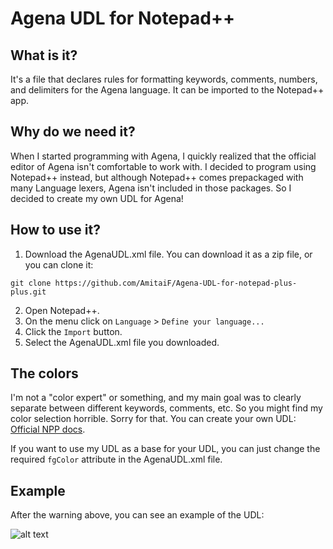 # Agena UDL for Notepad++
## What is it?
It's a file that declares rules for formatting keywords, comments, numbers, and delimiters for the Agena language.
It can be imported to the Notepad++ app.
## Why do we need it?
When I started programming with Agena, I quickly realized that the official editor of Agena isn't comfortable to work with.
I decided to program using Notepad++ instead, but although Notepad++ comes prepackaged with many Language lexers, Agena isn't included in those packages.
So I decided to create my own UDL for Agena!
## How to use it?
1. Download the AgenaUDL.xml file. You can download it as a zip file, or you can clone it:
```
git clone https://github.com/AmitaiF/Agena-UDL-for-notepad-plus-plus.git
````
2. Open Notepad++.
3. On the menu click on ```Language``` > ```Define your language...```
4. Click the ```Import``` button.
5. Select the AgenaUDL.xml file you downloaded.
## The colors
I'm not a "color expert" or something, and my main goal was to clearly separate between different keywords, comments, etc.
So you might find my color selection horrible. Sorry for that.
You can create your own UDL: [Official NPP docs](https://npp-user-manual.org/docs/user-defined-language-system/).

If you want to use my UDL as a base for your UDL, you can just change the required ```fgColor``` attribute in the AgenaUDL.xml file.
## Example
After the warning above, you can see an example of the UDL:


![alt text](https://github.com/AmitaiF/Agena-UDL-for-notepad-plus-plus/blob/main/Agena%20UDL%20Example.png "Agena UDL Example")
